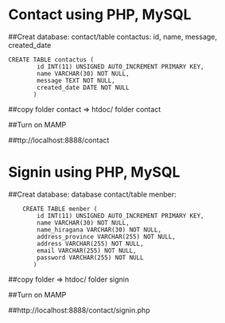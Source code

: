 # Contact using PHP, MySQL

##Creat database: contact/table contactus: id, name, message, created_date

	CREATE TABLE contactus (
            id INT(11) UNSIGNED AUTO_INCREMENT PRIMARY KEY, 
            name VARCHAR(30) NOT NULL,
            message TEXT NOT NULL,
            created_date DATE NOT NULL
           )


##copy folder contact => htdoc/ folder contact

##Turn on MAMP 

##ttp://localhost:8888/contact

# Signin using PHP, MySQL

##Creat database: database contact/table menber: 

        CREATE TABLE menber (
            id INT(11) UNSIGNED AUTO_INCREMENT PRIMARY KEY, 
            name VARCHAR(30) NOT NULL,
            name_hiragana VARCHAR(30) NOT NULL,
            address_province VARCHAR(255) NOT NULL,
            address VARCHAR(255) NOT NULL,
            email VARCHAR(255) NOT NULL,
            password VARCHAR(255) NOT NULL
           )
    
##copy folder  => htdoc/ folder signin

##Turn on MAMP 

##http://localhost:8888/contact/signin.php